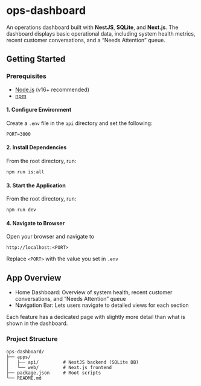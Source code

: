 # ops-dashboard

An operations dashboard built with **NestJS**, **SQLite**, and **Next.js**. The dashboard displays basic operational data, including system health metrics, recent customer conversations, and a “Needs Attention” queue.

## Getting Started

### Prerequisites

- [Node.js](https://nodejs.org/) (v16+ recommended)
- [npm](https://www.npmjs.com/)

#### 1. Configure Environment

Create a `.env` file in the `api` directory and set the following:

```env
PORT=3000
```

#### 2. Install Dependencies

From the root directory, run:

```
npm run is:all
```

#### 3. Start the Application 

From the root directory, run:

```
npm run dev
```

#### 4. Navigate to Browser

Open your browser and navigate to 

```
http://localhost:<PORT>
```

Replace `<PORT>` with the value you set in `.env`



## App Overview

- Home Dashboard: Overview of system health, recent customer conversations, and “Needs Attention” queue
- Navigation Bar: Lets users navigate to detailed views for each section

Each feature has a dedicated page with slightly more detail than what is shown in the dashboard.

### Project Structure
```
ops-dashboard/
├── apps/
│   ├── api/         # NestJS backend (SQLite DB)
│   └── web/         # Next.js frontend
├── package.json     # Root scripts
└── README.md
```